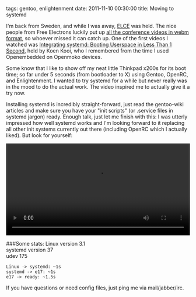 tags: gentoo, enlightenment
date: 2011-11-10 00:30:00
title: Moving to systemd



I'm back from Sweden, and while I was away, [ELCE](https://events.linuxfoundation.org/events/embedded-linux-conference-europe) was held.
The nice people from Free Electrons luckily put up [all the conference videos in webm format](http://free-electrons.com/blog/elce-2011-videos/), so whoever missed it can catch up.
One of the first videos I watched was [Integrating systemd: Booting Userspace in Less Than 1 Second](http://free-electrons.com/pub/video/2011/elce/elce-2011-kooi-integrating-systemd.webm), held by Koen Kooi, who I remembered from the time I used Openembedded on Openmoko devices.

Some know that I like to show off my neat little Thinkpad x200s for its boot time; so far under 5 seconds (from bootloader to X) using Gentoo, OpenRC, and Enlightenment.
I wanted to try systemd for a while but never really was in the mood to do the actual work. The video inspired me to actually give it a try now.

Installing systemd is incredibly straight-forward, just read the gentoo-wiki articles and make sure you have your "init scripts" (or .service files in systemd jargon) ready.
Enough talk, just let me finish with this: I was utterly impressed how well systemd works and I'm looking forward to it replacing all other init systems currently out there (including OpenRC which I actually liked).
But look for yourself:

<video width="100%" controls="controls">
 <source src="http://videos.gstaedtner.net/linux/x200s_fastboot.webm" type="video/webm" />
 Your browser does not support the video tag.
</video>

###Some stats:
	Linux version 3.1  
	systemd version 37  
	udev 175

	Linux -> systemd: ~1s  
	systemd -> e17: ~1s  
	e17 -> ready: ~1.5s


If you have questions or need config files, just ping me via mail/jabber/irc.
